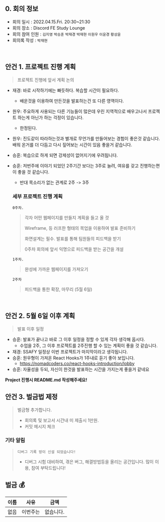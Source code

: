 ## 0. 회의 정보

- 회의 일시 : 2022.04.15.Fri. 20:30~21:30
- 회의 장소 : Discord FE Study Lounge
- 회의 참여 인원 : `김지영` `박승훈` `박재경` `박재현` `이원우` `이윤경` `황상윤`
- 회의록 작성 : `박재현`

<br>



## 안건 1. 프로젝트 진행 계획

> 프로젝트 진행에 앞서 계획 논의

- 재경: 바로 시작하기에는 빠듯하다. 복습할 시간이 필요하다.

  - 배운것을 이용하여 만든것을 발표하는건 또 다른 영역이다.

- 원우: 주요하게 사용되는 다른 기능들이 많은데 우린 지역적으로 배우고나서 프로젝트 하는게 아닌가 하는 걱정이 있습니다.

  - 한정된다.

- 원우: 진도같이 따라하는것과 별개로 무언가를 만들어보는 경험이 좋은것 같습니다. 배워 온거를 더 다듬고 다시 짚어보는 시간이 있음 좋을거 같습니다.

- 승훈: 복습으로 하게 되면 강제성이 없어지기에 우려됩니다.

- 승훈: 저번주에 이야기 되었던 2주기간 보다는 3주로 늘려, 여유를 갖고 진행하는편이 좋을 것 같습니다.

  * 반대 목소리가 없는 관계로 2주 -> 3주

  

  ### 세부 프로젝트 진행 계획

  `0주차.`

  > 각자 어떤 웹페이지를 만들지 계획을 들고 올 것
  >
  > Wireframe, 등 러프한 형태의 목업을 이용하여 발표 준비하기
  >
  > 화면설계는 필수. 발표를 통해 팀원들의 피드백을 받기
  >
  > 0주차 회의에 앞서 익명으로 피드백을 받는 공간을 개설

  `1주차.`

  > 완성에 가까운 웹페이지를 가져오기

  `2주차`

  > 피드백을 통한 확장, 마무리 (5월 6일)

<br>



## 안건 2. 5월 6일 이후 계획

> 발표 이후 일정

* 승훈: 발표가 끝나고 바로 그 이후 일정을 정할 수 있게 각자 생각해 옵시다.
  * 수업을 2주, 그 이후 프로젝트를 2주진행 할 수 있는 계획이 좋을 것 같습니다.
* 재경: SSAFY 일정상 이번 프로젝트가 마지막이라고 생각됩니다.
* 승훈: 원우형이 가져온 React Hooks가 1주내로 듣기 좋아 보입니다.
  * https://nomadcoders.co/react-hooks-introduction/lobby
* 승훈: 자율성을 두되, 자신이 한것을 발표하는 시간을 가지는게 좋을거 같네요



**Project 진행시 README.md 작성해주세요!**



## 안건 3. 벌금법 제정

> 벌금형 추가합니다.
>
> * 회의록 및 보고서 시간내 미 제출시 1만원.
> * 커밋 메시지 체크 



### 기타 알림

> `디버그 기록 방이 신설 되었습니다!`
>
> - 디버그 시험 대비하여, 겪은 버그, 해결방법등을 올리는 공간입니다. 많이 이용, 참여 부탁드립니다!



## 벌금 :moneybag:

| 이름 | 사유     | 금액      |
| ---- | -------- | --------- |
| 없음 | 이번주는 | 없습니다. |
